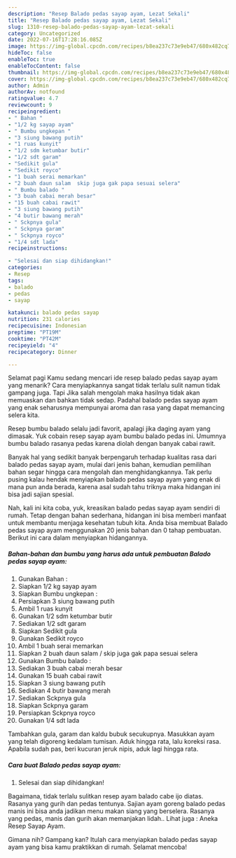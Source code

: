 ```yaml
---
description: "Resep Balado pedas sayap ayam, Lezat Sekali"
title: "Resep Balado pedas sayap ayam, Lezat Sekali"
slug: 1310-resep-balado-pedas-sayap-ayam-lezat-sekali
category: Uncategorized
date: 2022-07-16T17:28:16.085Z
image: https://img-global.cpcdn.com/recipes/b8ea237c73e9eb47/680x482cq70/balado-pedas-sayap-ayam-foto-resep-utama.jpg
hideToc: false
enableToc: true
enableTocContent: false
thumbnail: https://img-global.cpcdn.com/recipes/b8ea237c73e9eb47/680x482cq70/balado-pedas-sayap-ayam-foto-resep-utama.jpg
cover: https://img-global.cpcdn.com/recipes/b8ea237c73e9eb47/680x482cq70/balado-pedas-sayap-ayam-foto-resep-utama.jpg
author: Admin
authorAv: notfound
ratingvalue: 4.7
reviewcount: 9
recipeingredient:
- " Bahan "
- "1/2 kg sayap ayam"
- " Bumbu ungkepan "
- "3 siung bawang putih"
- "1 ruas kunyit"
- "1/2 sdm ketumbar butir"
- "1/2 sdt garam"
- "Sedikit gula"
- "Sedikit royco"
- "1 buah serai memarkan"
- "2 buah daun salam  skip juga gak papa sesuai selera"
- " Bumbu balado "
- "3 buah cabai merah besar"
- "15 buah cabai rawit"
- "3 siung bawang putih"
- "4 butir bawang merah"
- " Sckpnya gula"
- " Sckpnya garam"
- " Sckpnya royco"
- "1/4 sdt lada"
recipeinstructions:

- "Selesai dan siap dihidangkan!"
categories:
- Resep
tags:
- balado
- pedas
- sayap

katakunci: balado pedas sayap 
nutrition: 231 calories
recipecuisine: Indonesian
preptime: "PT19M"
cooktime: "PT42M"
recipeyield: "4"
recipecategory: Dinner

---
```



Selamat pagi Kamu sedang mencari ide resep balado pedas sayap ayam yang menarik? Cara menyiapkannya sangat tidak terlalu sulit namun tidak gampang juga. Tapi Jika salah mengolah maka hasilnya tidak akan memuaskan dan bahkan tidak sedap. Padahal balado pedas sayap ayam yang enak seharusnya mempunyai aroma dan rasa yang dapat memancing selera kita.


Resep bumbu balado selalu jadi favorit, apalagi jika daging ayam yang dimasak. Yuk cobain resep sayap ayam bumbu balado pedas ini. Umumnya bumbu balado rasanya pedas karena diolah dengan banyak cabai rawit.

Banyak hal yang sedikit banyak berpengaruh terhadap kualitas rasa dari balado pedas sayap ayam, mulai dari jenis bahan, kemudian pemilihan bahan segar hingga cara mengolah dan menghidangkannya. Tak perlu pusing kalau hendak menyiapkan balado pedas sayap ayam yang enak di mana pun anda berada, karena asal sudah tahu triknya maka hidangan ini bisa jadi sajian spesial.


Nah, kali ini kita coba, yuk, kreasikan balado pedas sayap ayam sendiri di rumah. Tetap dengan bahan sederhana, hidangan ini bisa memberi manfaat untuk membantu menjaga kesehatan tubuh kita. Anda bisa membuat Balado pedas sayap ayam menggunakan 20 jenis bahan dan 0 tahap pembuatan. Berikut ini cara dalam menyiapkan hidangannya.

<!--inarticleads1-->

##### Bahan-bahan dan bumbu yang harus ada untuk pembuatan Balado pedas sayap ayam:

1. Gunakan  Bahan :
1. Siapkan 1/2 kg sayap ayam
1. Siapkan  Bumbu ungkepan :
1. Persiapkan 3 siung bawang putih
1. Ambil 1 ruas kunyit
1. Gunakan 1/2 sdm ketumbar butir
1. Sediakan 1/2 sdt garam
1. Siapkan Sedikit gula
1. Gunakan Sedikit royco
1. Ambil 1 buah serai memarkan
1. Siapkan 2 buah daun salam / skip juga gak papa sesuai selera
1. Gunakan  Bumbu balado :
1. Sediakan 3 buah cabai merah besar
1. Gunakan 15 buah cabai rawit
1. Siapkan 3 siung bawang putih
1. Sediakan 4 butir bawang merah
1. Sediakan  Sckpnya gula
1. Siapkan  Sckpnya garam
1. Persiapkan  Sckpnya royco
1. Gunakan 1/4 sdt lada


Tambahkan gula, garam dan kaldu bubuk secukupnya. Masukkan ayam yang telah digoreng kedalam tumisan. Aduk hingga rata, lalu koreksi rasa. Apabila sudah pas, beri kucuran jeruk nipis, aduk lagi hingga rata. 

<!--inarticleads2-->

##### Cara buat Balado pedas sayap ayam:


1. Selesai dan siap dihidangkan!

Bagaimana, tidak terlalu sulitkan resep ayam balado cabe ijo diatas. Rasanya yang gurih dan pedas tentunya. Sajian ayam goreng balado pedas manis ini bisa anda jadikan menu makan siang yang berselera. Rasanya yang pedas, manis dan gurih akan memanjakan lidah.. Lihat juga : Aneka Resep Sayap Ayam. 

Gimana nih? Gampang kan? Itulah cara menyiapkan balado pedas sayap ayam yang bisa kamu praktikkan di rumah. Selamat mencoba!
